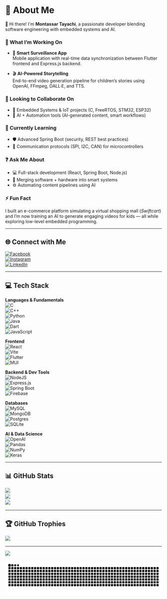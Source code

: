 # 💫 About Me

👋 Hi there! I'm **Montassar Tayachi**, a passionate developer blending software engineering with embedded systems and AI.

### 🚀 What I’m Working On
- 🔐 **Smart Surveillance App**  
  Mobile application with real-time data synchronization between Flutter frontend and Express.js backend.
  
- 🎬 **AI-Powered Storytelling**  
  End-to-end video generation pipeline for children’s stories using OpenAI, FFmpeg, DALL·E, and TTS.

### 🤝 Looking to Collaborate On
- 🔌 Embedded Systems & IoT projects (C, FreeRTOS, STM32, ESP32)  
- 🤖 AI + Automation tools (AI-generated content, smart workflows)

### 🧠 Currently Learning
- 🛡️ Advanced Spring Boot (security, REST best practices)  
- 📡 Communication protocols (SPI, I2C, CAN) for microcontrollers

### ❓ Ask Me About
- 💻 Full-stack development (React, Spring Boot, Node.js)  
- 🤖 Merging software + hardware into smart systems  
- ⚙️ Automating content pipelines using AI

### ⚡ Fun Fact
I built an e-commerce platform simulating a virtual shopping mall (*Swiftcart*) and I’m now training an AI to generate engaging videos for kids — all while exploring low-level embedded programming.

---

## 🌐 Connect with Me

[![Facebook](https://img.shields.io/badge/Facebook-%231877F2.svg?logo=Facebook&logoColor=white)](https://facebook.com/montassar.tayachi)  
[![Instagram](https://img.shields.io/badge/Instagram-%23E4405F.svg?logo=Instagram&logoColor=white)](https://instagram.com/montassar.tayachi)  
[![LinkedIn](https://img.shields.io/badge/LinkedIn-%230077B5.svg?logo=linkedin&logoColor=white)](https://linkedin.com/in/montassar-tayachi-ab0190255)

---

## 💻 Tech Stack

**Languages & Fundamentals**  
![C](https://img.shields.io/badge/c-%2300599C.svg?style=for-the-badge&logo=c&logoColor=white)  
![C++](https://img.shields.io/badge/c++-%2300599C.svg?style=for-the-badge&logo=c%2B%2B&logoColor=white)  
![Python](https://img.shields.io/badge/python-3670A0?style=for-the-badge&logo=python&logoColor=ffdd54)  
![Java](https://img.shields.io/badge/java-%23ED8B00.svg?style=for-the-badge&logo=openjdk&logoColor=white)  
![Dart](https://img.shields.io/badge/dart-%230175C2.svg?style=for-the-badge&logo=dart&logoColor=white)  
![JavaScript](https://img.shields.io/badge/javascript-%23323330.svg?style=for-the-badge&logo=javascript&logoColor=%23F7DF1E)

**Frontend**  
![React](https://img.shields.io/badge/react-%2320232a.svg?style=for-the-badge&logo=react&logoColor=%2361DAFB)  
![Vite](https://img.shields.io/badge/vite-%23646CFF.svg?style=for-the-badge&logo=vite&logoColor=white)  
![Flutter](https://img.shields.io/badge/Flutter-%2302569B.svg?style=for-the-badge&logo=Flutter&logoColor=white)  
![MUI](https://img.shields.io/badge/MUI-%230081CB.svg?style=for-the-badge&logo=mui&logoColor=white)

**Backend & Dev Tools**  
![NodeJS](https://img.shields.io/badge/node.js-6DA55F?style=for-the-badge&logo=node.js&logoColor=white)  
![Express.js](https://img.shields.io/badge/express.js-%23404d59.svg?style=for-the-badge&logo=express&logoColor=%2361DAFB)  
![Spring Boot](https://img.shields.io/badge/spring%20boot-%236DB33F.svg?style=for-the-badge&logo=spring-boot&logoColor=white)  
![Firebase](https://img.shields.io/badge/firebase-%23039BE5.svg?style=for-the-badge&logo=firebase)

**Databases**  
![MySQL](https://img.shields.io/badge/mysql-4479A1.svg?style=for-the-badge&logo=mysql&logoColor=white)  
![MongoDB](https://img.shields.io/badge/MongoDB-%234ea94b.svg?style=for-the-badge&logo=mongodb&logoColor=white)  
![Postgres](https://img.shields.io/badge/postgres-%23316192.svg?style=for-the-badge&logo=postgresql&logoColor=white)  
![SQLite](https://img.shields.io/badge/sqlite-%2307405e.svg?style=for-the-badge&logo=sqlite&logoColor=white)

**AI & Data Science**  
![OpenAI](https://img.shields.io/badge/OpenAI-412991?style=for-the-badge&logo=openai&logoColor=white)  
![Pandas](https://img.shields.io/badge/pandas-%23150458.svg?style=for-the-badge&logo=pandas&logoColor=white)  
![NumPy](https://img.shields.io/badge/numpy-%23013243.svg?style=for-the-badge&logo=numpy&logoColor=white)  
![Keras](https://img.shields.io/badge/Keras-%23D00000.svg?style=for-the-badge&logo=Keras&logoColor=white)

---

## 📊 GitHub Stats

![](https://github-readme-stats.vercel.app/api?username=MontassarTayachi&theme=dark&hide_border=false&include_all_commits=false&count_private=false)  
![](https://nirzak-streak-stats.vercel.app/?user=MontassarTayachi&theme=dark&hide_border=false)  
![](https://github-readme-stats.vercel.app/api/top-langs/?username=MontassarTayachi&theme=dark&hide_border=false&include_all_commits=false&count_private=false&layout=compact)

---

## 🏆 GitHub Trophies

![](https://github-profile-trophy.vercel.app/?username=MontassarTayachi&theme=radical&no-frame=false&no-bg=true&margin-w=4)

---

[![](https://visitcount.itsvg.in/api?id=MontassarTayachi&icon=0&color=0)](https://visitcount.itsvg.in)

<picture>
  <source media="(prefers-color-scheme: dark)" srcset="https://raw.githubusercontent.com/MontassarTayachi/MontassarTayachi/output/snake.svg" />
  <source media="(prefers-color-scheme: light)" srcset="https://raw.githubusercontent.com/MontassarTayachi/MontassarTayachi/output/snake.svg" />
  <img alt="github-snake" src="https://raw.githubusercontent.com/MontassarTayachi/MontassarTayachi/output/snake.svg" />
</picture>
